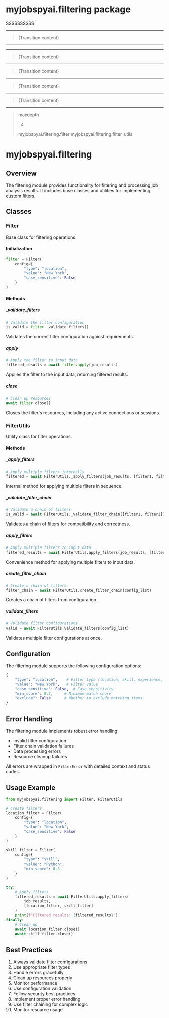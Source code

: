 # myjobspyai.filtering package

SSSSSSSSSS

------------------------------------------------------------------------

> (Transition content)

------------------------------------------------------------------------

------------------------------------------------------------------------

> (Transition content)

------------------------------------------------------------------------

> (Transition content)

------------------------------------------------------------------------

> (Transition content)

------------------------------------------------------------------------

> (Transition content)

------------------------------------------------------------------------

> maxdepth
>
> :   4
>
> myjobspyai.filtering.filter myjobspyai.filtering.filter_utils

# myjobspyai.filtering

## Overview

The filtering module provides functionality for filtering and processing job analysis results. It includes base classes and utilities for implementing custom filters.

## Classes

### Filter

Base class for filtering operations.

#### Initialization

```python
filter = Filter(
    config={
        "type": "location",
        "value": "New York",
        "case_sensitive": False
    }
)
```

#### Methods

##### \_validate_filters

```python
# Validate the filter configuration
is_valid = filter._validate_filters()
```

Validates the current filter configuration against requirements.

##### apply

```python
# Apply the filter to input data
filtered_results = await filter.apply(job_results)
```

Applies the filter to the input data, returning filtered results.

##### close

```python
# Clean up resources
await filter.close()
```

Closes the filter's resources, including any active connections or sessions.

### FilterUtils

Utility class for filter operations.

#### Methods

##### \_apply_filters

```python
# Apply multiple filters internally
filtered = await FilterUtils._apply_filters(job_results, [filter1, filter2])
```

Internal method for applying multiple filters in sequence.

##### \_validate_filter_chain

```python
# Validate a chain of filters
is_valid = await FilterUtils._validate_filter_chain([filter1, filter2])
```

Validates a chain of filters for compatibility and correctness.

##### apply_filters

```python
# Apply multiple filters to input data
filtered_results = await FilterUtils.apply_filters(job_results, [filter1, filter2])
```

Convenience method for applying multiple filters to input data.

##### create_filter_chain

```python
# Create a chain of filters
filter_chain = await FilterUtils.create_filter_chain(config_list)
```

Creates a chain of filters from configuration.

##### validate_filters

```python
# Validate filter configurations
valid = await FilterUtils.validate_filters(config_list)
```

Validates multiple filter configurations at once.

## Configuration

The filtering module supports the following configuration options:

```python
{
    "type": "location",    # Filter type (location, skill, experience, etc.)
    "value": "New York",   # Filter value
    "case_sensitive": False,  # Case sensitivity
    "min_score": 0.7,     # Minimum match score
    "exclude": False      # Whether to exclude matching items
}
```

## Error Handling

The filtering module implements robust error handling:

- Invalid filter configuration
- Filter chain validation failures
- Data processing errors
- Resource cleanup failures

All errors are wrapped in `FilterError` with detailed context and status codes.

## Usage Example

```python
from myjobspyai.filtering import Filter, FilterUtils

# Create filters
location_filter = Filter(
    config={
        "type": "location",
        "value": "New York",
        "case_sensitive": False
    }
)

skill_filter = Filter(
    config={
        "type": "skill",
        "value": "Python",
        "min_score": 0.8
    }
)

try:
    # Apply filters
    filtered_results = await FilterUtils.apply_filters(
        job_results,
        [location_filter, skill_filter]
    )
    print(f"Filtered results: {filtered_results}")
finally:
    # Clean up
    await location_filter.close()
    await skill_filter.close()
```

## Best Practices

1. Always validate filter configurations
2. Use appropriate filter types
3. Handle errors gracefully
4. Clean up resources properly
5. Monitor performance
6. Use configuration validation
7. Follow security best practices
8. Implement proper error handling
9. Use filter chaining for complex logic
10. Monitor resource usage

